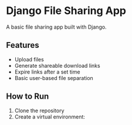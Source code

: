 # Django File Sharing App

A basic file sharing app built with Django.

## Features
- Upload files
- Generate shareable download links
- Expire links after a set time
- Basic user-based file separation

## How to Run
1. Clone the repository
2. Create a virtual environment:
